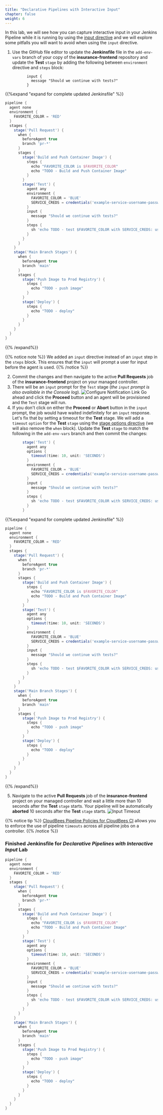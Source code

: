 ```yaml
---
title: "Declarative Pipelines with Interactive Input"
chapter: false
weight: 6
--- 
```


In this lab, we will see how you can capture interactive input in your Jenkins Pipeline while it is running by using the [input directive](https://www.jenkins.io/doc/book/pipeline/syntax/#input) and we will explore some pitfalls you will want to avoid when using the `input` directive.

1. Use the GitHub file editor to update the **Jenkinsfile** file in the `add-env-vars` branch of your copy of the **insurance-frontend** repository and update the **Test** `stage` by adding the following between `environment` directive and `steps` block:

```
          input {
            message "Should we continue with tests?"
          }
```

{{%expand "expand for complete updated Jenkinsfile" %}}
```groovy
pipeline {
  agent none
  environment {
    FAVORITE_COLOR = 'RED'
  }
  stages {
    stage('Pull Request') {
      when {
        beforeAgent true
        branch 'pr-*'
      }
      stages {
        stage('Build and Push Container Image') {
          steps {
            echo "FAVORITE_COLOR is $FAVORITE_COLOR"
            echo "TODO - Build and Push Container Image"
          }
        }
        stage('Test') {
          agent any
          environment {
            FAVORITE_COLOR = 'BLUE'
            SERVICE_CREDS = credentials('example-service-username-password')
          }          
          input {
            message "Should we continue with tests?"
          }
          steps {
            sh 'echo TODO - test $FAVORITE_COLOR with SERVICE_CREDS: username=$SERVICE_CREDS_USR password=$SERVICE_CREDS_PSW'
          }
        }
      }
    }
    stage('Main Branch Stages') {
      when {
        beforeAgent true
        branch 'main'
      }
      stages {
        stage('Push Image to Prod Registry') {
          steps {
            echo "TODO - push image"
          }
        }
        stage('Deploy') {
          steps {
            echo "TODO - deploy"
          }
        }
      }
    }
  }
}
```
{{% /expand%}}

{{% notice note %}}
We added an `input` directive instead of an `input` step in the `steps` block. This ensures that the `input` will prompt a user for input before the agent is used.
{{% /notice %}}

2. Commit the changes and then navigate to the active **Pull Requests** job of the **insurance-frontend** project on your managed controller.
3. There will be an `input` prompt for the `Test` stage (*the `input` prompt is also available in the Console log*). ![Configure Notification Link](input-prompt.png?width=50pc) Go ahead and click the **Proceed** button and an agent will be provisioned and the `Test` stage will run.
4. If you don't click on either the **Proceed** or **Abort** button in the `input` prompt, the job would have waited indefinitely for an `input` response. Let's fix that by setting a timeout for the **Test** stage. We will add a `timeout` `option` for the **Test** `stage` using the [stage options directive](https://jenkins.io/doc/book/pipeline/syntax/#stage-options) (we will also remove the `when` block). Update the **Test** `stage` to match the following in the `add-env-vars` branch and then commit the changes:

```groovy
        stage('Test') {
          agent any
          options {
            timeout(time: 10, unit: 'SECONDS') 
          }
          environment {
            FAVORITE_COLOR = 'BLUE'
            SERVICE_CREDS = credentials('example-service-username-password')
          }          
          input {
            message "Should we continue with tests?"
          }
          steps {
            sh 'echo TODO - test $FAVORITE_COLOR with SERVICE_CREDS: username=$SERVICE_CREDS_USR password=$SERVICE_CREDS_PSW'
          }
        }
```

{{%expand "expand for complete updated Jenkinsfile" %}}
```groovy
pipeline {
  agent none
  environment {
    FAVORITE_COLOR = 'RED'
  }
  stages {
    stage('Pull Request') {
      when {
        beforeAgent true
        branch 'pr-*'
      }
      stages {
        stage('Build and Push Container Image') {
          steps {
            echo "FAVORITE_COLOR is $FAVORITE_COLOR"
            echo "TODO - Build and Push Container Image"
          }
        }
        stage('Test') {
          agent any
          options {
            timeout(time: 10, unit: 'SECONDS') 
          }
          environment {
            FAVORITE_COLOR = 'BLUE'
            SERVICE_CREDS = credentials('example-service-username-password')
          }          
          input {
            message "Should we continue with tests?"
          }
          steps {
            sh 'echo TODO - test $FAVORITE_COLOR with SERVICE_CREDS: username=$SERVICE_CREDS_USR password=$SERVICE_CREDS_PSW'
          }
        }
      }
    }
    stage('Main Branch Stages') {
      when {
        beforeAgent true
        branch 'main'
      }
      stages {
        stage('Push Image to Prod Registry') {
          steps {
            echo "TODO - push image"
          }
        }
        stage('Deploy') {
          steps {
            echo "TODO - deploy"
          }
        }
      }
    }
  }
}
```
{{% /expand%}}

5. Navigate to the active **Pull Requests** job of the **insurance-frontend** project on your managed controller and wait a little more than 10 seconds after the **Test** `stage` starts. Your pipeline will be automatically **aborted** 10 seconds after the **Test** `stage` starts. ![Input Timeout](input-timeout.png?width=50pc)

{{% notice tip %}}
[CloudBees Pipeline Policies for CloudBees CI](https://docs.cloudbees.com/docs/admin-resources/latest/pipelines/pipeline-policies) allows you to enforce the use of pipeline `timeouts` across all pipeline jobs on a controller.
{{% /notice %}}

### Finished Jenkinsfile for *Declarative Pipelines with Interactive Input* Lab
```groovy
pipeline {
  agent none
  environment {
    FAVORITE_COLOR = 'RED'
  }
  stages {
    stage('Pull Request') {
      when {
        beforeAgent true
        branch 'pr-*'
      }
      stages {
        stage('Build and Push Container Image') {
          steps {
            echo "FAVORITE_COLOR is $FAVORITE_COLOR"
            echo "TODO - Build and Push Container Image"
          }
        }
        stage('Test') {
          agent any
          options {
            timeout(time: 10, unit: 'SECONDS') 
          }
          environment {
            FAVORITE_COLOR = 'BLUE'
            SERVICE_CREDS = credentials('example-service-username-password')
          }          
          input {
            message "Should we continue with tests?"
          }
          steps {
            sh 'echo TODO - test $FAVORITE_COLOR with SERVICE_CREDS: username=$SERVICE_CREDS_USR password=$SERVICE_CREDS_PSW'
          }
        }
      }
    }
    stage('Main Branch Stages') {
      when {
        beforeAgent true
        branch 'main'
      }
      stages {
        stage('Push Image to Prod Registry') {
          steps {
            echo "TODO - push image"
          }
        }
        stage('Deploy') {
          steps {
            echo "TODO - deploy"
          }
        }
      }
    }
  }
}
```
